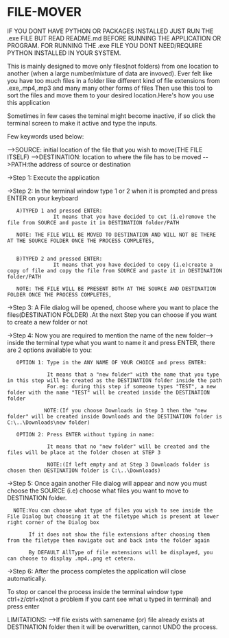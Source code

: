 # FILE-MOVER

IF YOU DONT HAVE PYTHON OR PACKAGES INSTALLED JUST RUN THE .exe FILE BUT READ README.md BEFORE RUNNING THE APPLICATION OR PROGRAM.
FOR RUNNING THE .exe FILE YOU DONT NEED/REQUIRE PYTHON INSTALLED IN YOUR SYSTEM.

This is mainly designed to move only files(not folders) from one location to another (when a large number/mixture of data are invoved).
Ever felt like you have too much files in a folder like different kind of file extensions from .exe,.mp4,.mp3 and many many other forms of files
Then use this tool to sort the files and move them to your desired location.Here's how you use this application

Sometimes in few cases the teminal might become inactive, if so click the terminal screen to make it active and type the inputs.

Few keywords used below:
 
-->SOURCE: initial location of the file that you wish to move(THE FILE ITSELF)
-->DESTINATION: location to where the file has to be moved
-->PATH:the address of source or destination
 
->Step 1:
       Execute the application

->Step 2:
       In the terminal window type 1 or 2 when it is prompted and press ENTER on your keyboard
       
       A)TYPED 1 and pressed ENTER:
                   It means that you have decided to cut (i.e)remove the file from SOURCE and paste it in DESTINATION folder/PATH
         
       NOTE: THE FILE WILL BE MOVED TO DESTINATION AND WILL NOT BE THERE AT THE SOURCE FOLDER ONCE THE PROCESS COMPLETES,
             
       
       B)TYPED 2 and pressed ENTER:
                   It means that you have decided to copy (i.e)create a copy of file and copy the file from SOURCE and paste it in DESTINATION folder/PATH
           
       NOTE: THE FILE WILL BE PRESENT BOTH AT THE SOURCE AND DESTINATION FOLDER ONCE THE PROCESS COMPLETES,
             

->Step 3:
       A File dialog will be opened, choose where you want to place the files(DESTINATION FOLDER) .At the next Step you can choose if you want to create a new folder or not 
       

->Step 4:
       Now you are required to mention the name of the new folder--> inside the terminal type what you want to name it and press ENTER, there are 2 options available to you:
       
       OPTION 1: Type in the ANY NAME OF YOUR CHOICE and press ENTER:
                               
                 It means that a "new folder" with the name that you type in this step will be created as the DESTINATION folder inside the path
                 For.eg: during this step if someone types "TEST", a new folder with the name "TEST" will be created inside the DESTINATION folder
              
                NOTE:(If you choose Downloads in Step 3 then the "new folder" will be created inside Downloads and the DESTINATION folder is C:\..\Downloads\new folder)
       
       OPTION 2: Press ENTER without typing in name:

                 It means that no "new folder" will be created and the files will be place at the folder chosen at STEP 3
                 
                 NOTE:(If left empty and at Step 3 Downloads folder is chosen then DESTINATION folder is C:\..\Downloads)

->Step 5:
      Once again another File dialog will appear and now you must choose the  SOURCE (i.e) choose what files you want to move to DESTINATION folder.
     
      NOTE:You can choose what type of files you wish to see inside the File Dialog but choosing it at the filetype which is present at lower right corner of the Dialog box
           
           If it does not show the file extensions after choosing them from the filetype then navigate out and back into the folder again 
           
           By DEFAULT AllType of file extensions will be displayed, you can choose to display .mp4,.png et cetera.
->Step 6:
      After the process completes the application will close automatically.

To stop or cancel the process inside the terminal window type ctrl+z/ctrl+x(not a problem if you cant see what u typed in terminal) and press enter

LIMITATIONS:
-->If file exists with samename (or) file already exists at DESTINATION folder then it will be overwritten, cannot UNDO the process.
